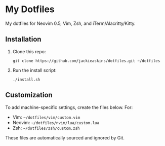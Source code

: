 # My Dotfiles
My dotfiles for Neovim 0.5, Vim, Zsh, and iTerm/Alacritty/Kitty.

## Installation
1. Clone this repo:

   ```
   git clone https://github.com/jackieaskins/dotfiles.git ~/dotfiles
   ```

2. Run the install script:

   ```
   ./install.sh
   ```

## Customization
To add machine-specific settings, create the files below. For:
- Vim: `~/dotfiles/vim/custom.vim`
- Neovim: `~/dotfiles/nvim/lua/custom.lua`
- Zsh: `~/dotfiles/zsh/custom.zsh`

These files are automatically sourced and ignored by Git.

